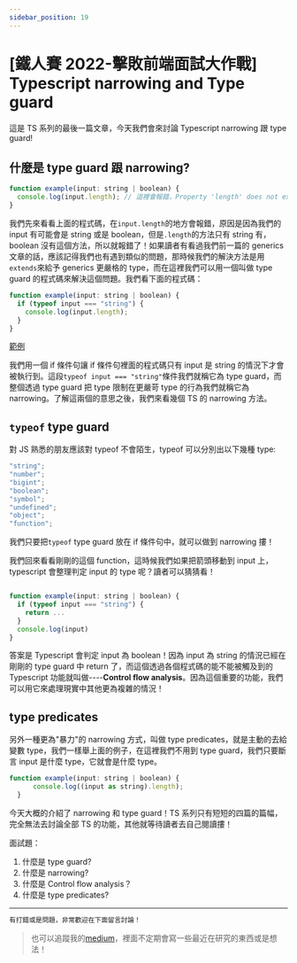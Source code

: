 ```yaml
---
sidebar_position: 19
---
```


# [鐵人賽 2022-擊敗前端面試大作戰] Typescript narrowing and Type guard

這是 TS 系列的最後一篇文章，今天我們會來討論 Typescript narrowing 跟 type guard!

## 什麼是 type guard 跟 narrowing?

```js
function example(input: string | boolean) {
  console.log(input.length); // 這裡會報錯，Property 'length' does not exist on type 'string | boolean'.
}
```

我們先來看看上面的程式碼，在`input.length`的地方會報錯，原因是因為我們的 input 有可能會是 string 或是 boolean，但是`.length`的方法只有 string 有，boolean 沒有這個方法，所以就報錯了！如果讀者有看過我們前一篇的 generics 文章的話，應該記得我們也有遇到類似的問題，那時候我們的解決方法是用`extends`來給予 generics 更嚴格的 type，而在這裡我們可以用一個叫做 type guard 的程式碼來解決這個問題。我們看下面的程式碼：

```js
function example(input: string | boolean) {
  if (typeof input === "string") {
    console.log(input.length);
  }
}
```

[範例](https://codesandbox.io/s/determined-leftpad-yhn1in)

我們用一個 if 條件句讓 if 條件句裡面的程式碼只有 input 是 string 的情況下才會被執行到。這段`typeof input === "string"`條件我們就稱它為 type guard，而整個透過 type guard 把 type 限制在更嚴苛 type 的行為我們就稱它為 narrowing。了解這兩個的意思之後，我們來看幾個 TS 的 narrowing 方法。

## `typeof` type guard

對 JS 熟悉的朋友應該對 typeof 不會陌生，typeof 可以分別出以下幾種 type:

```js
"string";
"number";
"bigint";
"boolean";
"symbol";
"undefined";
"object";
"function";
```

我們只要把`typeof` type guard 放在 if 條件句中，就可以做到 narrowing 摟！

我們回來看看剛剛的這個 function，這時候我們如果把箭頭移動到 input 上，typescript 會整理判定 input 的 type 呢？讀者可以猜猜看！

```js

function example(input: string | boolean) {
  if (typeof input === "string") {
    return ...
  }
  console.log(input)
}
```

答案是 Typescript 會判定 input 為 boolean！因為 input 為 string 的情況已經在剛剛的 type guard 中 return 了，而這個透過各個程式碼的能不能被觸及到的 Typescript 功能就叫做----**Control flow analysis**。因為這個重要的功能，我們可以用它來處理現實中其他更為複雜的情況！

## type predicates

另外一種更為"暴力"的 narrowing 方式，叫做 type predicates，就是主動的去給變數 type，我們一樣舉上面的例子，在這裡我們不用到 type guard，我們只要斷言 input 是什麼 type，它就會是什麼 type。

```js
function example(input: string | boolean) {
      console.log((input as string).length);
  }
```

今天大概的介紹了 narrowing 和 type guard！TS 系列只有短短的四篇的篇幅，完全無法去討論全部 TS 的功能，其他就等待讀者去自己閱讀摟！

面試題：

1. 什麼是 type guard?
2. 什麼是 narrowing?
3. 什麼是 Control flow analysis？
4. 什麼是 type predicates?

---

```js
有打錯或是問題，非常歡迎在下面留言討論！
```

> 也可以追蹤我的[medium](https://medium.com/@bywater529)，裡面不定期會寫一些最近在研究的東西或是想法！
